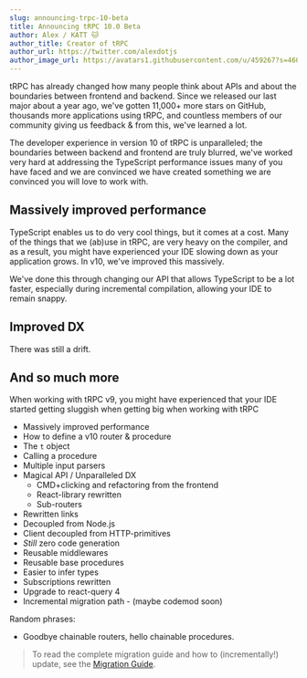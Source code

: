 ```yaml
---
slug: announcing-trpc-10-beta
title: Announcing tRPC 10.0 Beta
author: Alex / KATT 🐱
author_title: Creator of tRPC
author_url: https://twitter.com/alexdotjs
author_image_url: https://avatars1.githubusercontent.com/u/459267?s=460&v=4
---
```


tRPC has already changed how many people think about APIs and about the boundaries between frontend and backend. Since we released our last major about a year ago, we've gotten 11,000+ more stars on GitHub, thousands more applications using tRPC, and countless members of our community giving us feedback & from this, we've learned a lot.

The developer experience in version 10 of tRPC is unparalleled; the boundaries between backend and frontend are truly blurred, we've worked very hard at addressing the TypeScript performance issues many of you have faced and we are convinced we have created something we are convinced you will love to work with.

## Massively improved performance

TypeScript enables us to do very cool things, but it comes at a cost. Many of the things that we (ab)use in tRPC, are very heavy on the compiler, and as a result, you might have experienced your IDE slowing down as your application grows. In v10, we've improved this massively.

We've done this through changing our API that allows TypeScript to be a lot faster, especially during incremental compilation, allowing your IDE to remain snappy.

## Improved DX

There was still a drift.

## And so much more

When working with tRPC v9, you might have experienced that your IDE started getting sluggish when getting big  when working with tRPC

- Massively improved performance
- How to define a v10 router & procedure
- The `t` object
- Calling a procedure
- Multiple input parsers
- Magical API / Unparalleled DX
  - CMD+clicking and refactoring from the frontend
  - React-library rewritten
  - Sub-routers
- Rewritten links
- Decoupled from Node.js
- Client decoupled from HTTP-primitives
- *Still* zero code generation
- Reusable middlewares
- Reusable base procedures
- Easier to infer types
- Subscriptions rewritten
- Upgrade to react-query 4
- Incremental migration path - (maybe codemod soon)



Random phrases:

- Goodbye chainable routers, hello chainable procedures.



> To read the complete migration guide and how to (incrementally!) update, see the [Migration Guide](https://trpc.io/docs/v10/migrate-from-v9-to-v10).
>
